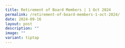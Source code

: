 ```yaml
---
title: Retirement of Board Members | 1 Oct 2024
permalink: /retirement-of-board-members-1-oct-2024/
date: 2024-09-16
layout: post
description: ""
image: ""
variant: tiptap
---
```

